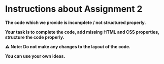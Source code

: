 # Instructions about Assignment 2

**The code which we provide is incomplete / not structured properly.**

**Your task is to complete the code, add missing HTML and CSS properties, structure the code properly.**

**:warning: Note: Do not make any changes to the layout of the code.**

**You can use your own ideas.**
